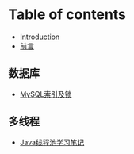 # Table of contents

* [Introduction](README.md)
* [前言](qian-yan.md)

## 数据库 <a id="database"></a>

* [MySQL索引及锁](database/mysql-suo-yin-ji-suo.md)

## 多线程

* [Java线程池学习笔记](duo-xian-cheng/java-xian-cheng-chi-xue-xi-bi-ji.md)


